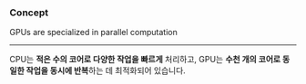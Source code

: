 
### Concept 

GPUs are specialized in parallel computation

---

CPU는 **적은 수의 코어로 다양한 작업을 빠르게** 처리하고,
GPU는 **수천 개의 코어로 동일한 작업을 동시에 반복**하는 데 최적화되어 있습니다.

